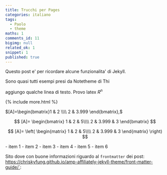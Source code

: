 ```yaml
---
title: Trucchi per Pages
categories: italiano
tags:
  - Paolo
  - theme
maths: 1
comments_id: 11
bigimg: null
related_ok: 1
snippet: 1
published: true
---
```

Questo post e' per ricordare alcune funzionalita' di Jekyll.

Sono quasi tutti esempi presi da Notetheme di Thi
 

aggiungo qualche linea di testo. Provo latex $R^n$

{% include more.html %}

  $[A]=\begin{bmatrix}1 & 2 \\\\ 2 & 3.999 \end{bmatrix},$

$$
[A]=
\begin{bmatrix}
1 & 2      & 5\\\\ 
2 & 3.999  & 3
\end{bmatrix}
$$


$$
[A]=
\left(
\begin{matrix}
1 & 2      & 5\\\\ 
2 & 3.999  & 3
\end{matrix}
\right)
$$



<div class="thi-columns" markdown="1">
- item 1
- item 2
- item 3
- item 4
- item 5
- item 6
</div>


Sito dove con buone informazioni riguardo al `frontmatter` dei post:
https://chriskyfung.github.io/amp-affiliately-jekyll-theme/front-matter-guide/`:







